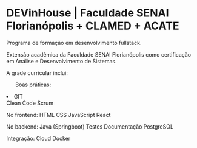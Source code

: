 # DEVinHouse | Faculdade SENAI Florianópolis + CLAMED + ACATE
 
 Programa de formação em desenvolvimento fullstack.

Extensão acadêmica da Faculdade SENAI Florianópolis como certificação em Análise e Desenvolvimento de Sistemas.

A grade curricular inclui:

<ul>Boas práticas:</ul>

  <li>GIT</li>
  Clean Code
  Scrum

No frontend:
HTML
CSS
JavaScript
React

No backend:
Java (Springboot)
Testes
Documentação
PostgreSQL

Integração:
Cloud
Docker
